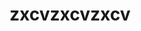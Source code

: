 ---title: zxcvzxcvzxcvredirect_to: https://drive.google.com/file/d/1IFXIprf4uOAk8B19lAkzEgg5fu0upwf3/view?usp=sharing redirect_from:   - /jkaksj  - /jkaksj  - /aSas---